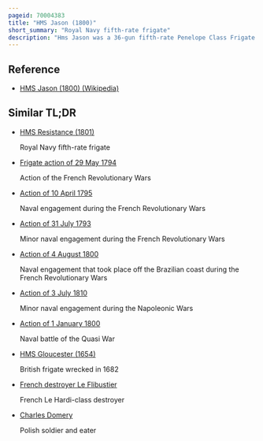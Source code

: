 ```yaml
---
pageid: 70004383
title: "HMS Jason (1800)"
short_summary: "Royal Navy fifth-rate frigate"
description: "Hms Jason was a 36-gun fifth-rate Penelope Class Frigate launched in 1800. She served the entirety of her career in the English Channel, mostly in the frigate squadron of Commodore Charles Cunningham. Serving off the Coast of France, especially around Le Havre and Cherbourg, she captured several french Privateers and recaptured a british Merchant Ship in a cutting out Expedition. Having only been in commission for around fifteen months, Jason was wrecked off the coast of St Malo on 21 July 1801. Her Crew was saved and later exchanged and her Wreck was burned to prevent the french from rescuing it in August."
---
```


## Reference

- [HMS Jason (1800) (Wikipedia)](https://en.wikipedia.org/?curid=70004383)

## Similar TL;DR

- [HMS Resistance (1801)](/tldr/en/hms-resistance-1801)

  Royal Navy fifth-rate frigate

- [Frigate action of 29 May 1794](/tldr/en/frigate-action-of-29-may-1794)

  Action of the French Revolutionary Wars

- [Action of 10 April 1795](/tldr/en/action-of-10-april-1795)

  Naval engagement during the French Revolutionary Wars

- [Action of 31 July 1793](/tldr/en/action-of-31-july-1793)

  Minor naval engagement during the French Revolutionary Wars

- [Action of 4 August 1800](/tldr/en/action-of-4-august-1800)

  Naval engagement that took place off the Brazilian coast during the French Revolutionary Wars

- [Action of 3 July 1810](/tldr/en/action-of-3-july-1810)

  Minor naval engagement during the Napoleonic Wars

- [Action of 1 January 1800](/tldr/en/action-of-1-january-1800)

  Naval battle of the Quasi War

- [HMS Gloucester (1654)](/tldr/en/hms-gloucester-1654)

  British frigate wrecked in 1682

- [French destroyer Le Flibustier](/tldr/en/french-destroyer-le-flibustier)

  French Le Hardi-class destroyer

- [Charles Domery](/tldr/en/charles-domery)

  Polish soldier and eater

